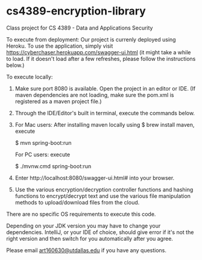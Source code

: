 # cs4389-encryption-library
Class project for CS 4389 - Data and Applications Security

To execute from deployment:
Our project is currenly deployed using Heroku. To use the application, simply visit https://cyberchaser.herokuapp.com/swagger-ui.html (it might take a while to load. If it doesn't load after a few refreshes, please follow the instructions below.)

To execute locally:
1. Make sure port 8080 is available. Open the project in an editor or IDE. (If maven dependencies are not loading, make sure the pom.xml is registered as a maven project file.)
2. Through the IDE/Editor's built in terminal, execute the commands below.
3. For Mac users: After installing maven locally using $ brew install maven, execute
  
    $ mvn spring-boot:run

     For PC users: execute

    $ ./mvnw.cmd spring-boot:run

4. Enter http://localhost:8080/swagger-ui.html# into your browser.
5. Use the various encryption/decryption controller functions and hashing functions to encrypt/decrypt text and use the various file manipulation methods to upload/download files from the cloud.

There are no specific OS requirements to execute this code.

Depending on your JDK version you may have to change your dependencies. IntelliJ, or your IDE of choice, should give error if it's not the right version and then switch for you automatically after you agree.

Please email art160630@utdallas.edu if you have any questions.
